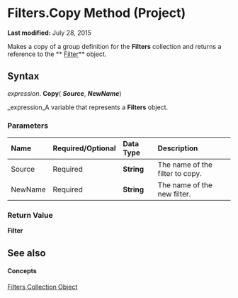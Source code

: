 
# Filters.Copy Method (Project)

 **Last modified:** July 28, 2015

Makes a copy of a group definition for the  **Filters** collection and returns a reference to the ** [Filter](abcd72a7-b86b-783e-16e0-f50a48b1fed2.md)** object.

## Syntax

 _expression_. **Copy**( **_Source_**,  **_NewName_**)

 _expression_A variable that represents a  **Filters** object.


### Parameters



|**Name**|**Required/Optional**|**Data Type**|**Description**|
|:-----|:-----|:-----|:-----|
|Source|Required| **String**|The name of the filter to copy.|
|NewName|Required| **String**|The name of the new filter.|

### Return Value

 **Filter**


## See also


#### Concepts


 [Filters Collection Object](13b58540-decc-17c5-6de6-bbb8e05eb6d2.md)

